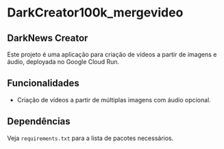 # DarkCreator100k_mergevideo

## DarkNews Creator

Este projeto é uma aplicação para criação de vídeos a partir de imagens e áudio, deployada no Google Cloud Run.

## Funcionalidades

- Criação de vídeos a partir de múltiplas imagens com áudio opcional.

## Dependências
Veja `requirements.txt` para a lista de pacotes necessários.